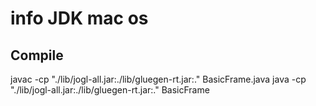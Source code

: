 # info JDK mac os

## Compile 
javac -cp "./lib/jogl-all.jar:./lib/gluegen-rt.jar:." BasicFrame.java
java -cp "./lib/jogl-all.jar:./lib/gluegen-rt.jar:." BasicFrame